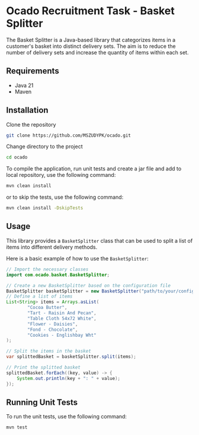 # Ocado Recruitment Task - Basket Splitter
The Basket Splitter is a Java-based library that categorizes items in a customer's basket into distinct delivery 
sets. The aim is to reduce the number of delivery sets and increase the quantity of items within each set.
## Requirements
- Java 21
- Maven

## Installation
 Clone the repository
```bash
git clone https://github.com/MSZUDYPK/ocado.git
``` 
Change directory to the project
```bash
cd ocado
```
To compile the application, run unit tests and create a jar file and add to local repository, use the following command:
```bash
mvn clean install
```

or to skip the tests, use the following command:
```bash
mvn clean install -DskipTests
```

## Usage
This library provides a `BasketSplitter` class that can be used to split a list of items into different delivery methods.

Here is a basic example of how to use the `BasketSplitter`:

```java
// Import the necessary classes
import com.ocado.basket.BasketSplitter;

// Create a new BasketSplitter based on the configuration file
BasketSplitter basketSplitter = new BasketSplitter("path/to/your/config.json");
// Define a list of items
List<String> items = Arrays.asList(
        "Cocoa Butter", 
        "Tart - Raisin And Pecan", 
        "Table Cloth 54x72 White", 
        "Flower - Daisies", 
        "Fond - Chocolate", 
        "Cookies - Englishbay Wht"
);       

// Split the items in the basket
var splittedBasket = basketSplitter.split(items);

// Print the splitted basket
splittedBasket.forEach((key, value) -> {
    System.out.println(key + ": " + value);
});
```

## Running Unit Tests
To run the unit tests, use the following command:
```bash
mvn test
```

